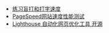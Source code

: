 - [练习盲打和打字速度](https://typing.io)
- [PageSpeed网站速度性能测试](https://developers.google.com/speed/pagespeed/insights/)
- [Lighthouse 自动化网页优化工具 开源](https://developers.google.com/web/tools/lighthouse/)